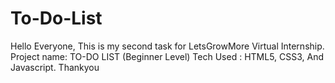 # To-Do-List
Hello Everyone, This is my second task for LetsGrowMore Virtual Internship. Project name: TO-DO LIST (Beginner Level) Tech Used : HTML5, CSS3, And Javascript. Thankyou
